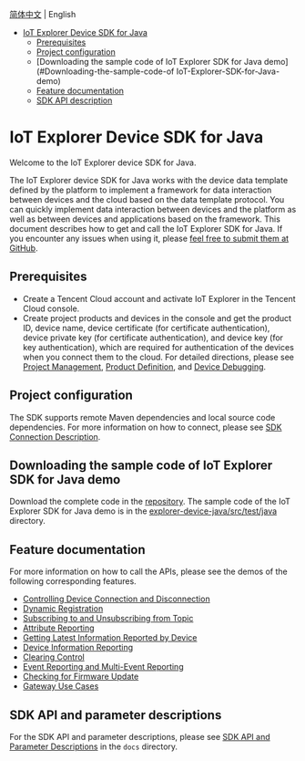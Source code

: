 [简体中文](../../README.md) | English

* [IoT Explorer Device SDK for Java](#IoT-Explorer-Device-SDK-for-Java)
  * [Prerequisites](#Prerequisites)
  * [Project configuration](#Project-configuration)
  * [Downloading the sample code of IoT Explorer SDK for Java demo](#Downloading-the-sample-code-of IoT-Explorer-SDK-for-Java-demo)
  * [Feature documentation](#Feature-documentation)
  * [SDK API description](#SDK-API-description)

# IoT Explorer Device SDK for Java
Welcome to the IoT Explorer device SDK for Java.

The IoT Explorer device SDK for Java works with the device data template defined by the platform to implement a framework for data interaction between devices and the cloud based on the data template protocol. You can quickly implement data interaction between devices and the platform as well as between devices and applications based on the framework. This document describes how to get and call the IoT Explorer SDK for Java. If you encounter any issues when using it, please [feel free to submit them at GitHub](https://github.com/tencentyun/iot-device-java/issues/new).

## Prerequisites
* Create a Tencent Cloud account and activate IoT Explorer in the Tencent Cloud console.
* Create project products and devices in the console and get the product ID, device name, device certificate (for certificate authentication), device private key (for certificate authentication), and device key (for key authentication), which are required for authentication of the devices when you connect them to the cloud. For detailed directions, please see [Project Management](https://cloud.tencent.com/document/product/1081/40290), [Product Definition](https://cloud.tencent.com/document/product/1081/34739), and [Device Debugging](https://cloud.tencent.com/document/product/1081/34741).

## Project configuration
The SDK supports remote Maven dependencies and local source code dependencies. For more information on how to connect, please see [SDK Connection Description](PRELIM__SDK接入说明_EN-US.md).

## Downloading the sample code of IoT Explorer SDK for Java demo
Download the complete code in the [repository](../../../../). The sample code of the IoT Explorer SDK for Java demo is in the [explorer-device-java/src/test/java](../../../explorer-device-java/src/test/java) directory.

## Feature documentation
For more information on how to call the APIs, please see the demos of the following corresponding features.

* [Controlling Device Connection and Disconnection](PRELIM__控制设备上下线_EN-US.md)
* [Dynamic Registration](PRELIM__动态注册_EN-US.md)
* [Subscribing to and Unsubscribing from Topic](PRELIM__订阅与取消订阅%20Topic%20主题_EN-US.md)
* [Attribute Reporting](PRELIM__属性上报_EN-US.md)
* [Getting Latest Information Reported by Device](PRELIM__获取设备最新上报信息_EN-US.md)
* [Device Information Reporting](PRELIM__设备信息上报_EN-US.md)
* [Clearing Control](PRELIM__清除控制_EN-US.md)
* [Event Reporting and Multi-Event Reporting](PRELIM__事件上报以及多事件上报_EN-US.md)
* [Checking for Firmware Update](PRELIM__检查固件更新_EN-US.md)
* [Gateway Use Cases](PRELIM__网关使用示例_EN-US.md)

## SDK API and parameter descriptions
For the SDK API and parameter descriptions, please see [SDK API and Parameter Descriptions](PRELIM__SDK%20API及参数说明_EN-US.md) in the `docs` directory.

